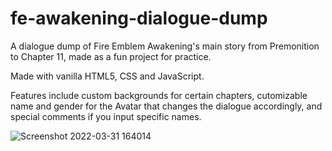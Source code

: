 # fe-awakening-dialogue-dump
A dialogue dump of Fire Emblem Awakening's main story from Premonition to Chapter 11, made as a fun project for practice.

Made with vanilla HTML5, CSS and JavaScript.

Features include custom backgrounds for certain chapters, cutomizable name and gender for the Avatar that changes the dialogue accordingly, and special comments if you input specific names.

![Screenshot 2022-03-31 164014](https://user-images.githubusercontent.com/47054449/161082049-cc694436-1779-4436-a125-5282372e7b84.png)
